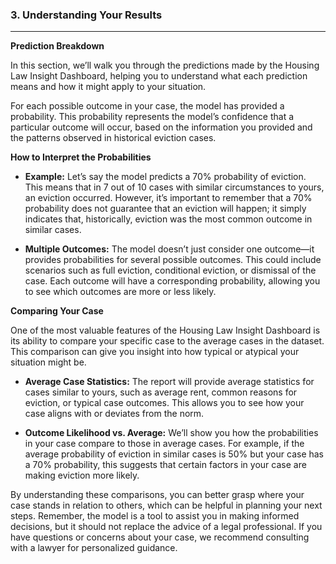 ### 3. **Understanding Your Results**

---

**Prediction Breakdown**

In this section, we’ll walk you through the predictions made by the Housing Law Insight Dashboard, helping you to understand what each prediction means and how it might apply to your situation.

For each possible outcome in your case, the model has provided a probability. This probability represents the model’s confidence that a particular outcome will occur, based on the information you provided and the patterns observed in historical eviction cases.

**How to Interpret the Probabilities**

- **Example:** Let’s say the model predicts a 70% probability of eviction. This means that in 7 out of 10 cases with similar circumstances to yours, an eviction occurred. However, it’s important to remember that a 70% probability does not guarantee that an eviction will happen; it simply indicates that, historically, eviction was the most common outcome in similar cases.

- **Multiple Outcomes:** The model doesn’t just consider one outcome—it provides probabilities for several possible outcomes. This could include scenarios such as full eviction, conditional eviction, or dismissal of the case. Each outcome will have a corresponding probability, allowing you to see which outcomes are more or less likely.

**Comparing Your Case**

One of the most valuable features of the Housing Law Insight Dashboard is its ability to compare your specific case to the average cases in the dataset. This comparison can give you insight into how typical or atypical your situation might be. 

- **Average Case Statistics:** The report will provide average statistics for cases similar to yours, such as average rent, common reasons for eviction, or typical case outcomes. This allows you to see how your case aligns with or deviates from the norm.

- **Outcome Likelihood vs. Average:** We’ll show you how the probabilities in your case compare to those in average cases. For example, if the average probability of eviction in similar cases is 50% but your case has a 70% probability, this suggests that certain factors in your case are making eviction more likely.

By understanding these comparisons, you can better grasp where your case stands in relation to others, which can be helpful in planning your next steps. Remember, the model is a tool to assist you in making informed decisions, but it should not replace the advice of a legal professional. If you have questions or concerns about your case, we recommend consulting with a lawyer for personalized guidance.